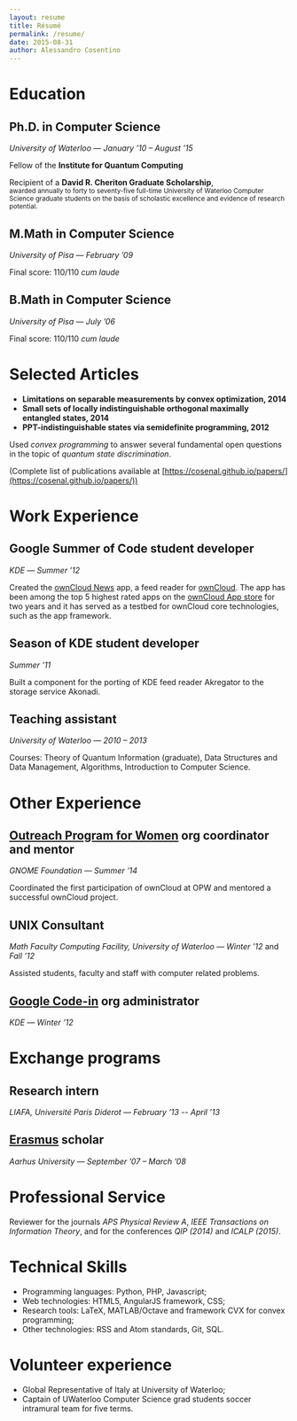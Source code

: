 ```yaml
---
layout: resume
title: Résumé
permalink: /resume/
date: 2015-08-31
author: Alessandro Cosentino
---
```


<!-- WARNING: don't use Liquid things here - it's parsed by pandoc as well   -->

Education
=========

Ph.D. in Computer Science
------------------------

_University of Waterloo_ — _January &rsquo;10 – August &rsquo;15_
    

Fellow of the **Institute for Quantum Computing**

Recipient of a **David R. Cheriton Graduate Scholarship**,  
<small>awarded annually to forty to seventy-five full-time
University of Waterloo Computer Science graduate students 
on the basis of scholastic excellence and evidence of research potential.</small>



M.Math in Computer Science
--------------------------

_University of Pisa_ — _February &rsquo;09_

Final score: 110/110 _cum laude_


B.Math in Computer Science
--------------------------

_University of Pisa_ — _July &rsquo;06_
    
Final score: 110/110 _cum laude_


Selected Articles
=================

- **Limitations on separable measurements by convex optimization, 2014**
- **Small sets of locally indistinguishable orthogonal maximally entangled states, 2014**
- **PPT-indistinguishable states via semidefinite programming, 2012**

Used _convex programming_ to answer several fundamental open questions in 
the topic of _quantum state discrimination_. 

(Complete list of publications available at 
[https://cosenal.github.io/papers/](https://cosenal.github.io/papers/))


Work Experience
===============

Google Summer of Code student developer
---------------------------------------
_KDE_ — _Summer &rsquo;12_

Created the [ownCloud News](https://github.com/owncloud/news) app, 
a feed reader for [ownCloud](http://owncloud.org/). 
The app has been among the top 5 highest rated apps on the 
[ownCloud App store](http://apps.owncloud.com/index.php?xsortmode=high) for two years and it has served 
as a testbed for ownCloud core technologies, such as the app framework.

Season of KDE student developer
-------------------------------

_Summer &rsquo;11_

Built a component for the porting of KDE feed reader Akregator 
to the storage service Akonadi.


Teaching assistant
------------------

_University of Waterloo_ — _2010 – 2013_

Courses: Theory of Quantum Information (graduate), Data Structures and Data Management,
Algorithms, Introduction to Computer Science.


Other Experience
================

[Outreach Program for Women][opw] org coordinator and mentor 
------------------------------------------------------------

_GNOME Foundation_ — _Summer &rsquo;14_   
    
Coordinated the first participation of ownCloud at OPW and mentored a successful ownCloud project.


UNIX Consultant
---------------

_Math Faculty Computing Facility, University of Waterloo_ — _Winter &rsquo;12_ and _Fall &rsquo;12_

Assisted students, faculty and staff with computer related problems.


[Google Code-in][codein] org administrator
------------------------------------------
_KDE_ — _Winter &rsquo;12_


Exchange programs
=================

Research intern
---------------

_LIAFA, Université Paris Diderot_ — _February &rsquo;13 -- April &rsquo;13_


[Erasmus](http://en.wikipedia.org/wiki/Erasmus_Programme) scholar
----------------------------------------------------------------

_Aarhus University_ — _September &rsquo;07 – March &rsquo;08_


Professional Service
====================

Reviewer for the journals _APS Physical Review A_, _IEEE Transactions on Information Theory_, 
and for the conferences _QIP (2014)_ and _ICALP (2015)_.

Technical Skills
================

* Programming languages: Python, PHP, Javascript;
* Web technologies: HTML5, AngularJS framework, CSS;
* Research tools: LaTeX, MATLAB/Octave and framework CVX for convex programming;
* Other technologies: RSS and Atom standards, Git, SQL.

Volunteer experience
====================
* Global Representative of Italy at University of Waterloo;
* Captain of UWaterloo Computer Science grad students soccer intramural team for five terms.

[opw]: https://gnome.org/opw/
[codein]: https://www.google-melange.com/gci/homepage/google/gci2012


